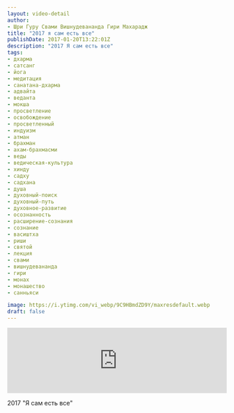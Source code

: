 ```yaml
---
layout: video-detail
author:
- Шри Гуру Свами Вишнудевананда Гири Махарадж
title: "2017 я сам есть все"
publishDate: 2017-01-20T13:22:01Z
description: "2017 Я сам есть все"
tags: 
- дхарма
- сатсанг
- йога
- медитация
- санатана-дхарма
- адвайта
- веданта
- мокша
- просветление
- освобождение
- просветленный
- индуизм
- атман
- брахман
- ахам-брахмасми
- веды
- ведическая-культура
- хинду
- садху
- садхана
- душа
- духовный-поиск
- духовный-путь
- духовное-развитие
- осознанность
- расширение-сознания
- сознание
- васиштха
- риши
- святой
- лекция
- свами
- вишнудевананда
- гири
- монах
- монашество
- санньяси

image: https://i.ytimg.com/vi_webp/9C9HBmdZD9Y/maxresdefault.webp
draft: false
---
```


<iframe width="100%" src="https://www.youtube.com/embed/9C9HBmdZD9Y" frameborder="0" allowfullscreen=""></iframe> 

 2017 "Я сам есть все"

  

 